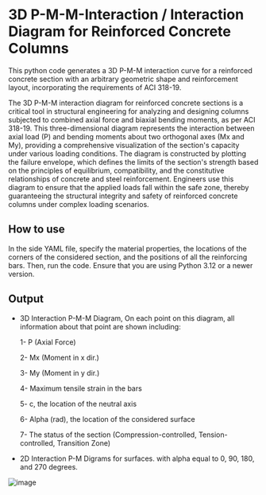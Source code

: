 # 3D P-M-M-Interaction / Interaction Diagram for Reinforced Concrete Columns
This python code generates a 3D P-M-M interaction curve for a reinforced concrete section with an arbitrary geometric shape and reinforcement layout, incorporating the requirements of ACI 318-19.

The 3D P-M-M interaction diagram for reinforced concrete sections is a critical tool in structural engineering for analyzing and designing columns subjected to combined axial force and biaxial bending moments, as per ACI 318-19. This three-dimensional diagram represents the interaction between axial load (P) and bending moments about two orthogonal axes (Mx and My), providing a comprehensive visualization of the section's capacity under various loading conditions. The diagram is constructed by plotting the failure envelope, which defines the limits of the section's strength based on the principles of equilibrium, compatibility, and the constitutive relationships of concrete and steel reinforcement. Engineers use this diagram to ensure that the applied loads fall within the safe zone, thereby guaranteeing the structural integrity and safety of reinforced concrete columns under complex loading scenarios.

## How to use
In the side YAML file, specify the material properties, the locations of the corners of the considered section, and the positions of all the reinforcing bars. Then, run the code. Ensure that you are using Python 3.12 or a newer version.

## Output
- 3D Interaction P-M-M Diagram, On each point on this diagram, all information about that point are shown including:

    1- P (Axial Force)
  
    2- Mx (Moment in x dir.)
  
    3- My (Moment in y dir.)
  
    4- Maximum tensile strain in the bars
  
    5- c, the location of the neutral axis
  
    6- Alpha (rad), the location of the considered surface
  
    7- The status of the section (Compression-controlled, Tension-controlled, Transition Zone)
  
- 2D Interaction P-M Digrams for surfaces. with alpha equal to 0, 90, 180, and 270 degrees.

![image](https://github.com/user-attachments/assets/505bce60-5b32-49e9-8d23-2e41a319ca10)





